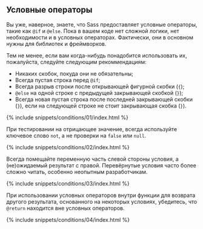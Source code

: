 
## Условные операторы

Вы уже, наверное, знаете, что Sass предоставляет условные операторы, такие как `@if` и `@else`. Пока в вашем коде нет сложной логики, нет необходимости и в условных операторах. Фактически, они в основном нужны для библиотек и фреймворков.

Тем не менее, если вам когда-нибудь понадобится использовать их, пожалуйста, следуйте следующим рекоммендациям:

* Никаких скобок, покуда они не обязательны;
* Всегда пустая строка перед `@if`;
* Всегда разрыв строки после открывающей фигурной скобки (`{`);
* `@else` на одной строке с предыдущей закрывающей скобкой (`}`);
* Всегда новая пустая строка после последней закрывающей скобки (`}`), если на следующей строке не стоит закрывающая скобка (`}`).

{% include snippets/conditions/01/index.html %}

При тестировании на отрицающее значение, всегда используйте ключевое слово `not`, а не проверки на `false` или `null`.

{% include snippets/conditions/02/index.html %}

Всегда помещайте переменную часть слевой стороны условия, а (не)ожидаемый результат с правой. Перевёрнутые условия часто более сложно читать, особенно неопытным разработчикам.

{% include snippets/conditions/03/index.html %}

При использовании условных операторов внутри функции для возврата другого результата, основанного на некоторых условиях, убедитесь, что `@return` находится вне условных операторов.

{% include snippets/conditions/04/index.html %}
